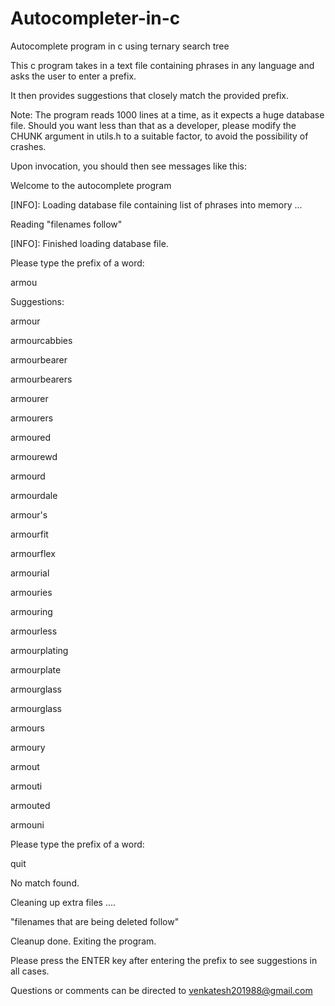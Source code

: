# Autocompleter-in-c
Autocomplete program in c using ternary search tree

This c program takes in a text file containing phrases in any language and asks the user to enter a prefix.

It then provides suggestions that closely match the provided prefix.

Note: The program reads 1000 lines at a time, as it expects a huge database file.
Should you want less than that as a developer, please modify the CHUNK argument in utils.h to a suitable factor, to 
avoid the possibility of crashes.

Upon invocation, you should then see messages like this:

Welcome to the autocomplete program

[INFO]: Loading database file containing list of phrases into memory ...

Reading "filenames follow"

[INFO]: Finished loading database file.

Please type the prefix of a word:

armou

Suggestions:

armour

armourcabbies

armourbearer

armourbearers

armourer

armourers

armoured

armourewd

armourd

armourdale

armour's

armourfit

armourflex

armourial

armouries

armouring

armourless

armourplating

armourplate

armourglass

armourglass

armours

armoury

armout

armouti

armouted

armouni

Please type the prefix of a word:

quit

No match found.

Cleaning up extra files ....

"filenames that are being deleted follow"

Cleanup done. Exiting the program.

Please press the ENTER key after entering the prefix to see suggestions in all cases.

Questions or comments can be directed to venkatesh201988@gmail.com
